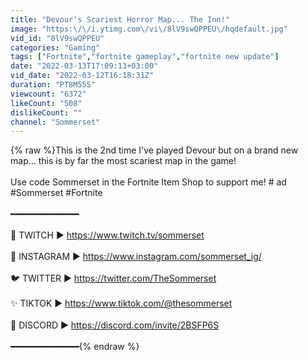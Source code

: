 ```yaml
---
title: "Devour's Scariest Horror Map... The Inn!"
image: "https:\/\/i.ytimg.com\/vi\/8lV9swQPPEU\/hqdefault.jpg"
vid_id: "8lV9swQPPEU"
categories: "Gaming"
tags: ["Fortnite","fortnite gameplay","fortnite new update"]
date: "2022-03-13T17:09:13+03:00"
vid_date: "2022-03-12T16:18:31Z"
duration: "PT8M55S"
viewcount: "6372"
likeCount: "508"
dislikeCount: ""
channel: "Sommerset"
---
```

{% raw %}This is the 2nd time I've played Devour but on a brand new map... this is by far the most scariest map in the game!<br /><br />Use code Sommerset in the Fortnite Item Shop to support me!  # ad<br />#Sommerset #Fortnite<br /><br />━━━━━━━━━━━━━<br /><br />💜 TWITCH ► <a rel="nofollow" target="blank" href="https://www.twitch.tv/sommerset">https://www.twitch.tv/sommerset</a><br /><br />💖 INSTAGRAM ► <a rel="nofollow" target="blank" href="https://www.instagram.com/sommerset_ig/">https://www.instagram.com/sommerset_ig/</a><br /><br />🐦 TWITTER ► <a rel="nofollow" target="blank" href="https://twitter.com/TheSommerset">https://twitter.com/TheSommerset</a><br /><br />✨ TIKTOK ► <a rel="nofollow" target="blank" href="https://www.tiktok.com/@thesommerset">https://www.tiktok.com/@thesommerset</a><br /><br />💛 DISCORD ► <a rel="nofollow" target="blank" href="https://discord.com/invite/2BSFP6S">https://discord.com/invite/2BSFP6S</a><br /><br />━━━━━━━━━━━━━{% endraw %}
